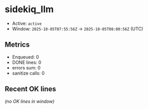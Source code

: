 # sidekiq_llm

- Active: `active`
- Window: `2025-10-05T07:55:56Z` → `2025-10-05T08:00:56Z` (UTC)

## Metrics
- Enqueued: 0
- DONE lines: 0
- errors sum: 0
- sanitize calls: 0

## Recent OK lines
_(no OK lines in window)_

